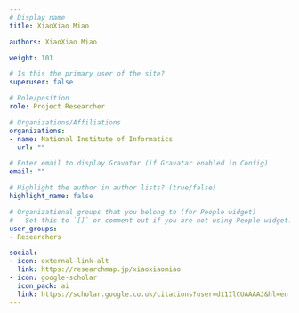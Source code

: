 ```yaml
---
# Display name
title: XiaoXiao Miao

authors: XiaoXiao Miao

weight: 101

# Is this the primary user of the site?
superuser: false

# Role/position
role: Project Researcher

# Organizations/Affiliations
organizations:
- name: National Institute of Informatics
  url: ""

# Enter email to display Gravatar (if Gravatar enabled in Config)
email: ""

# Highlight the author in author lists? (true/false)
highlight_name: false

# Organizational groups that you belong to (for People widget)
#   Set this to `[]` or comment out if you are not using People widget.
user_groups:
- Researchers

social:
- icon: external-link-alt
  link: https://researchmap.jp/xiaoxiaomiao 
- icon: google-scholar
  icon_pack: ai
  link: https://scholar.google.co.uk/citations?user=d11IlCUAAAAJ&hl=en
---
```

